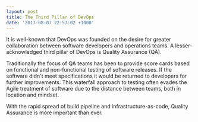 ```yaml
---
layout: post
title: The Third Pillar of DevOps
date: '2017-08-07 22:57:02 +1000'
---
```


It is well-known that DevOps was founded on the desire for greater collaboration between
software developers and operations teams. A lesser-acknowledged third pillar of DevOps is
Quality Assurance (QA).

Traditionally the focus of QA teams has been to provide score cards based on functional and
non-functional testing of software releases. If the software didn't meet specifications it
would be returned to developers for further improvements. This waterfall approach to testing
often evades the Agile treatment of software due to the distance between teams, both in
location and mindset.

With the rapid spread of build pipeline and infrastructure-as-code, Quality Assurance is more
important than ever.
